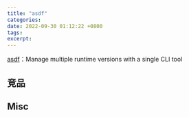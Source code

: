 ```yaml
---
title: "asdf"
categories: 
date: 2022-09-30 01:12:22 +0800
tags: 
excerpt: 
---
```


[asdf](https://asdf-vm.com/)：Manage multiple runtime versions with a single CLI tool


## 竞品





## Misc


